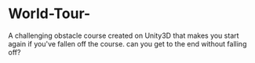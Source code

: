 # World-Tour-
A challenging obstacle course created on Unity3D that makes you start again if you've fallen off the course. can you get to the end without falling off?
